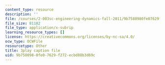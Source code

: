 ```yaml
---
content_type: resource
description: ''
file: /courses/2-003sc-engineering-dynamics-fall-2011/9b7580980fe07629f272ecbd88b3d69c_tm51lwadMOc.srt
file_size: 81182
file_type: application/x-subrip
learning_resource_types: []
license: https://creativecommons.org/licenses/by-nc-sa/4.0/
ocw_type: OCWFile
resourcetype: Other
title: 3play caption file
uid: 9b758098-0fe0-7629-f272-ecbd88b3d69c
---
```

